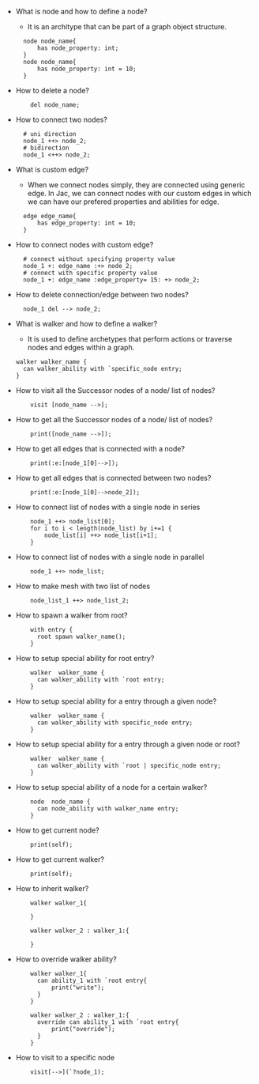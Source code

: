- What is node and how to define a node?
  - It is an architype that can be part of a graph object structure.
  ```jac
    node node_name{
        has node_property: int;
    }
    node node_name{
        has node_property: int = 10;
    }
  ```

- How to delete a node?
    ```jac
        del node_name;
    ```

- How to connect two nodes?
  ```jac
    # uni direction
    node_1 ++> node_2;
    # bidirection
    node_1 <++> node_2;
  ```
  
- What is custom edge?
  - When we connect nodes simply, they are connected using generic edge. In Jac, we can connect nodes with our custom edges in which we can have our prefered properties and abilities for edge.
  ```jac
    edge edge_name{
        has edge_property: int = 10;
    }
  ```
  
- How to connect nodes with custom edge?
  ```jac
    # connect without specifying property value
    node_1 +: edge_name :+> node_2;
    # connect with specific property value
    node_1 +: edge_name :edge_property= 15: +> node_2; 
  ```
  
- How to delete connection/edge between two nodes?
  ```jac
    node_1 del --> node_2;
  ```

- What is walker and how to define a walker?
  - It is used to define archetypes that perform actions or traverse nodes and edges within a graph.
  ```jac
  walker walker_name {
    can walker_ability with `specific_node entry;
  }
    ```
- How to visit all the Successor nodes of a node/ list of nodes?
    ```jac
        visit [node_name -->];
    ```

- How to get all the Successor nodes of a node/ list of nodes?
    ```jac
        print([node_name -->]);
    ```

- How to get all edges that is connected with a node?
  ```jac
      print(:e:[node_1[0]-->]);
  ```

- How to get all edges that is connected between two nodes?
  ```jac
      print(:e:[node_1[0]-->node_2]);
  ```

- How to connect list of nodes with a single node in series
  ```jac
      node_1 ++> node_list[0];
      for i to i < length(node_list) by i+=1 {
          node_list[i] ++> node_list[i+1];
      }
  ```
  
- How to connect list of nodes with a single node in parallel
  ```jac
      node_1 ++> node_list;
  ```

- How to make mesh with two list of nodes
  ```jac
      node_list_1 ++> node_list_2;
  ``` 

- How to spawn a walker from root?
  ```jac
      with entry {
        root spawn walker_name();
      }
  ```

- How to setup special ability for root entry?
  ```jac
      walker  walker_name {
        can walker_ability with `root entry;
      }

  ```

- How to setup special ability for a entry through a given node?
  ```jac
      walker  walker_name {
        can walker_ability with specific_node entry;
      }

  ```

- How to setup special ability for a entry through a given node or root?
  ```jac
      walker  walker_name {
        can walker_ability with `root | specific_node entry;
      }

  ```

- How to setup special ability of a node for a certain walker?
  ```jac
      node  node_name {
        can node_ability with walker_name entry;
      }

  ```

- How to get current node?
  ```jac
      print(self);
  ```

- How to get current walker?
  ```jac
      print(self);
  ```

- How to inherit walker?
  ```jac
      walker walker_1{

      }

      walker walker_2 : walker_1:{

      }

  ```

- How to override walker ability?
  ```jac
      walker walker_1{
        can ability_1 with `root entry{
            print("write");
        }
      }

      walker walker_2 : walker_1:{
        override can ability_1 with `root entry{
            print("override");
        }
      }

  ```

- How to visit to a specific node
  ```jac
      visit[-->](`?node_1);
  ```



